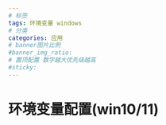 ```yaml
---
# 标签
tags: 环境变量 windows
# 分类
categories: 应用
# banner图片比例
#banner_img_ratio: 
# 置顶配置 数字越大优先级越高
#sticky: 
---
```


# 环境变量配置(win10/11)

